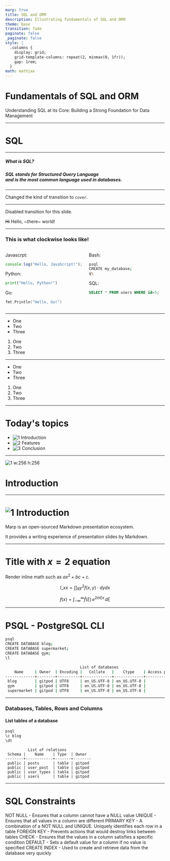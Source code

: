 ```yaml
---
marp: true
title: SQL and ORM
description: Illustrating fundamentals of SQL and ORM
theme: base
transition: fade
paginate: false
_paginate: false
style: |
  .columns {
    display: grid;
    grid-template-columns: repeat(2, minmax(0, 1fr));
    gap: 1rem;
  }
math: mathjax
---
```


<!-- class: lead -->

# <!--fit--> Fundamentals of SQL and ORM

Understanding SQL at its Core: Building a Strong Foundation for Data Management

<!-- Presenter notes can be written HTML comments. -->

---

<!-- class: lead gaia -->

# <!--fit--> SQL

---

<!-- class: lead -->

##### <!--fit--> What is SQL?

##### <!--fit--> SQL stands for Structured Query Language<br />and is the most common language used in databases.

---

<!-- transition: cover -->

Changed the kind of transition to `cover`.

---

<!-- _transition: none -->

Disabled transition for this slide.

~~Hi~~ Hello, ~there~ world!

---

<!-- class: gaia -->
<!-- _transition: clockwise -->

### This is what clockwise looks like!

<div class="columns">
<div>

Javascrpt:

```js
console.log("Hello, JavaScript!");
```

Python:

```python
print("Hello, Python!")
```

Go:

```go
fmt.Println("Hello, Go!")
```

</div>
<div>

Bash:

```bash
psql
CREATE my_database;
q\
```

SQL:

```sql
SELECT * FROM users WHERE id=5;
```

</div>
</div>

---

<!-- class: invert -->
<!-- Regular list -->

- One
- Two
- Three

1. One
2. Two
3. Three

---

<!-- class: none -->
<!-- Fragmented list -->

- One
- Two
- Three

1. One
2. Two
3. Three

---

# Today's topics

- ![1](https://icongr.am/material/numeric-1-circle.svg?color=666666) Introduction
- ![2](https://icongr.am/material/numeric-2-circle.svg?color=666666) Features
- ![3](https://icongr.am/material/numeric-3-circle.svg?color=666666) Conclusion

---

<!-- _class: lead -->

![1 w:256 h:256](https://icongr.am/material/numeric-1-circle.svg?color=ff9900)

# Introduction

---

# ![1](https://icongr.am/material/numeric-1-circle.svg?color=666666) Introduction

Marp is an open-sourced Markdown presentation ecosystem.

It provides a writing experience of presentation slides by Markdown.

---

# Title with $x=2$ equation

Render inline math such as $ax^2+bc+c$.

$$ I\_{xx}=\int\int_Ry^2f(x,y)\cdot{}dydx $$

$$
f(x) = \int_{-\infty}^\infty
    \hat f(\xi)\,e^{2 \pi i \xi x}
    \,d\xi
$$

---

# PSQL - PostgreSQL CLI

```bash
psql
CREATE DATABASE blog;
CREATE DATABASE supermarket;
CREATE DATABASE gym;
\l
```

```bash
                                 List of databases
    Name     | Owner  | Encoding |   Collate   |    Ctype    | Access privileges
-------------+--------+----------+-------------+-------------+-------------------
 blog        | gitpod | UTF8     | en_US.UTF-8 | en_US.UTF-8 |
 gym         | gitpod | UTF8     | en_US.UTF-8 | en_US.UTF-8 |
 supermarket | gitpod | UTF8     | en_US.UTF-8 | en_US.UTF-8 |

```

---

<!-- _class: invert -->

### Databases, Tables, Rows and Columns

#### List tables of a database

```bash
psql
\c blog
\dt
```

```
          List of relations
 Schema |    Name    | Type  | Owner
--------+------------+-------+--------
 public | posts      | table | gitpod
 public | user_post  | table | gitpod
 public | user_types | table | gitpod
 public | users      | table | gitpod

```

 <!-- Each table has columns, which are attributes of every entry (row) of the table. You can think of tables as spreadsheets. Each column has a type (int, char, datetime, enum, etc), and can have a constraint as well (unique, not null, etc). If the column is a **primary** key, it means that the column identifies the row of the table. If the column is a **foreign** key, that means it is related to ANOTHER table, and it uses the primary key OR another unique column of the other table. -->

---

# SQL Constraints

NOT NULL - Ensures that a column cannot have a NULL value
UNIQUE - Ensures that all values in a column are different
PRIMARY KEY - A combination of a NOT NULL and UNIQUE. Uniquely identifies each row in a table
FOREIGN KEY - Prevents actions that would destroy links between tables
CHECK - Ensures that the values in a column satisfies a specific condition
DEFAULT - Sets a default value for a column if no value is specified
CREATE INDEX - Used to create and retrieve data from the database very quickly
